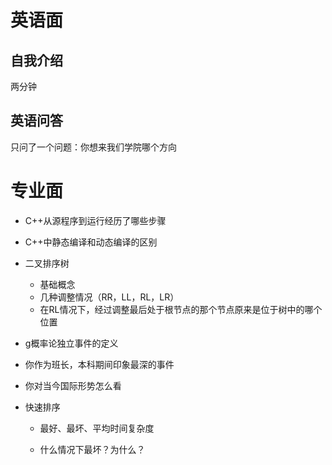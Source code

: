 # 英语面

## 自我介绍

两分钟

## 英语问答

只问了一个问题：你想来我们学院哪个方向

# 专业面

- C++从源程序到运行经历了哪些步骤

- C++中静态编译和动态编译的区别

- 二叉排序树

  - 基础概念
  - 几种调整情况（RR，LL，RL，LR）
  - 在RL情况下，经过调整最后处于根节点的那个节点原来是位于树中的哪个位置

- g概率论独立事件的定义

- 你作为班长，本科期间印象最深的事件

- 你对当今国际形势怎么看

- 快速排序

  - 最好、最坏、平均时间复杂度

  - 什么情况下最坏？为什么？

    